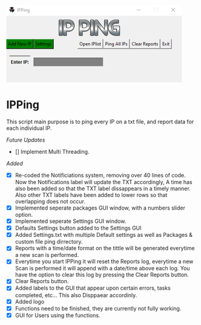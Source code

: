 ![](/images/preview.png)

# IPPing
This script main purpose is to ping every IP on a txt file, and report data for each individual IP.

*Future Updates*

- [] Implement Multi Threading.


*Added*

- [x] Re-coded the Notificiations system, removing over 40 lines of code. Now the Notifications label will update the TXT accordingly, A time has also been added so that the TXT label dissappears in a timely manner. Also other TXT labels have been added to lower rows so that overlapping does not occur.
- [x] Implemented seperate packages GUI window, with a numbers slider option.
- [x] Implemented seperate Settings GUI window.
- [x] Defaults Settings button added to the Settings GUI
- [x] Added Settings.txt with multiple Default settings as well as Packages & custom file ping dirrectory.
- [x] Reports with a time/date format on the tittle will be generated everytime a new scan is performed.
- [x] Everytime you start IPPing it will reset the Reports log, everytime a new Scan is performed it will append with a date/time above each log. You have the option to clear this log by pressing the Clear Reports button.
- [x] Clear Reports button.
- [x] Added labels to the GUI that appear upon certain errors, tasks completed, etc... This also Disppaear accordinly.
- [x] Added logo
- [x] Functions need to be finished, they are currently not fully working.
- [x] GUI for Users using the functions.
